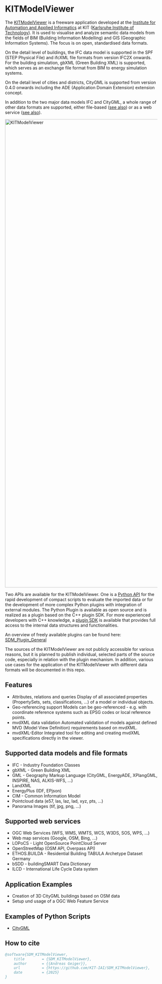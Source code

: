 # KITModelViewer

The [KITModelViewer](https://www.iai.kit.edu/ifc) is a freeware application developed at the [Institute for Automation and Applied Informatics](https://www.iai.kit.edu) at KIT ([Karlsruhe Institute of Technology](https://www.kit.edu/)). It is used to visualise and analyze semantic data models from the fields of BIM (Building Information Modelling) and GIS (Geographic Information Systems). The focus is on open, standardised data formats.

On the detail level of buildings, the IFC data model is supported in the SPF (STEP Physical File) and ifcXML file formats from version IFC2X onwards. For the building simulation, gbXML (Green Building XML) is supported, which serves as an exchange file format from BIM to energy simulation systems.

On the detail level of cities and districts, CityGML is supported from version 0.4.0 onwards including the ADE (Application Domain Extension) extension concept.

In addition to the two major data models IFC and CityGML, a whole range of other data formats are supported, either file-based ([see also](#Supported-data-models-and-file-formats)) or as a web service ([see also](#Supported-web-services)).

<img width="1545" alt="KITModelViewer" src="https://github.com/user-attachments/assets/494ebacb-02d9-426f-9b8c-48ec2d2cbc8f"><br>

Two APIs are available for the KITModelViewer. One is a [Python API](https://github.com/KIT-IAI/SDM_Plugin_Python) for the rapid development of compact scripts to evaluate the imported data or for the development of more complex Python plugins with integration of external modules. The Python Plugin is available as open source and is realized as a plugin based on the C++ plugin SDK.
For more experienced developers with C++ knowledge, a [plugin SDK](https://github.com/KIT-IAI/SDM_Plugin_SDK) is available that provides full access to the internal data structures and functionalities.

An overview of freely available plugins can be found here: [SDM_Plugin_General](https://github.com/KIT-IAI/SDM_Plugin_General)

The sources of the KITModelViewer are not publicly accessible for various reasons, but it is planned to publish individual, selected parts of the source code, especially in relation with the plugin mechanism.
In addition, various use cases for the application of the KITModelViewer with different data formats will be documented in this repo.

## Features
* Attributes, relations and queries
Display of all associated properties (PropertySets, sets, classifications, ...) of a model or individual objects.
* Geo-referencing support
Models can be geo-referenced - e.g. with coordinate reference systems such as EPSG codes or local reference points.
* mvdXML data validation
Automated validation of models against defined MVD (Model View Definition) requirements based on mvdXML.
* mvdXML-Editor
Integrated tool for editing and creating mvdXML specifications directly in the viewer.

## Supported data models and file formats
* IFC - Industry Foundation Classes
* gbXML - Green Building XML
* GML - Geography Markup Language (CityGML, EnergyADE, XPlangGML, INSPIRE, NAS, ALKIS-WFS, ...)
* LandXML
* EnergyPlus (IDF, EPjson)
* CIM - Common Information Model
* Pointcloud data (e57, las, laz, lad, xyz, pts, ...)
* Panorama Images (tif, jpg, png, ...)

## Supported web services
* OGC Web Services (WFS, WMS, WMTS, WCS, W3DS, SOS, WPS, ...)
* Web map services (Google, OSM, Bing, ...)
* LOPoCS - Light OpenSource PointCloud Server
* OpenStreetMap (OSM API, Overpass API)
* ETHOS.BUILDA - Residential Building TABULA Archetype Dataset Germany
* bSDD - buildingSMART Data Dictionary
* ILCD - International Life Cycle Data system

## Application Examples
* Creation of 3D CityGML buildings based on OSM data
* Setup und usage of a OGC Web Feature Service
  
## Examples of Python Scripts
* [CityGML](Python/CityGML)

## How to cite

```bibtex
@software{SDM_KITModelViewer,
	title        = {SDM_KITModelViewer},
	author       = {{Andreas Geiger}},
	url          = {https://github.com/KIT-IAI/SDM_KITModelViewer},
	date         = {2025}
}
```

